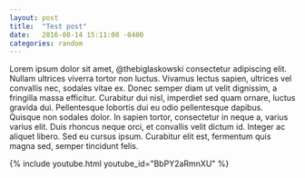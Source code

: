```yaml
---
layout: post
title:  "Test post"
date:   2016-08-14 15:11:00 -0400
categories: random
---
```


Lorem ipsum dolor sit amet, @thebiglaskowski consectetur adipiscing elit. Nullam ultrices viverra tortor non luctus. Vivamus lectus sapien, ultrices vel convallis nec, sodales vitae ex. Donec semper diam ut velit dignissim, a fringilla massa efficitur. Curabitur dui nisl, imperdiet sed quam ornare, luctus gravida dui. Pellentesque lobortis dui eu odio pellentesque dapibus. Quisque non sodales dolor. In sapien tortor, consectetur in neque a, varius varius elit. Duis rhoncus neque orci, et convallis velit dictum id. Integer ac aliquet libero. Sed eu cursus ipsum. Curabitur elit est, fermentum quis magna sed, semper tincidunt felis.


{% include youtube.html youtube_id="BbPY2aRmnXU" %}
